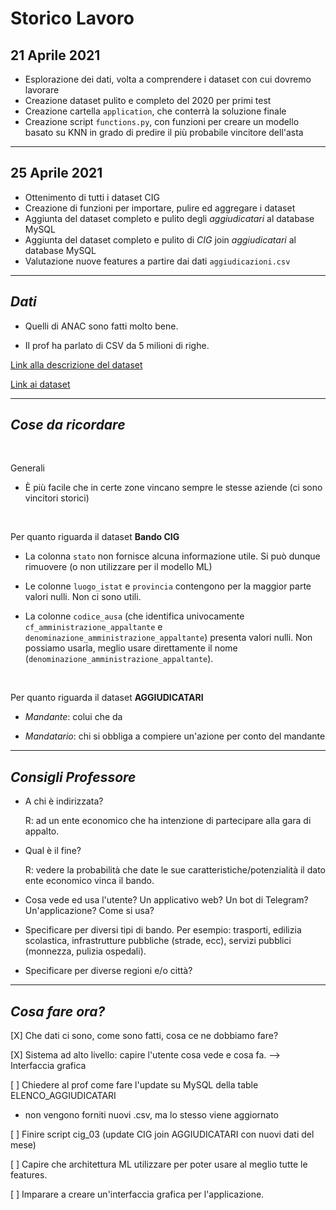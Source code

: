# Storico Lavoro

## 21 Aprile 2021

- Esplorazione dei dati, volta a comprendere i dataset con cui dovremo lavorare
- Creazione dataset pulito e completo del 2020 per primi test
- Creazione cartella `application`, che conterrà la soluzione finale
- Creazione script `functions.py`, con funzioni per creare un modello basato su KNN in grado di predire il più probabile vincitore dell'asta

---

## 25 Aprile 2021

- Ottenimento di tutti i dataset CIG
- Creazione di funzioni per importare, pulire ed aggregare i dataset
- Aggiunta del dataset completo e pulito degli *aggiudicatari* al database MySQL
- Aggiunta del dataset completo e pulito di *CIG* join *aggiudicatari* al database MySQL
- Valutazione nuove features a partire dai dati `aggiudicazioni.csv`

---

## *Dati*

- Quelli di ANAC sono fatti molto bene.

- Il prof ha parlato di CSV da 5 milioni di righe.

[Link alla descrizione del dataset](https://dati.anticorruzione.it/opendata#HIDE1)

[Link ai dataset](https://dati.anticorruzione.it/opendata/dataset?page=1)

---

## *Cose da ricordare*

<br>

Generali

- È più facile che in certe zone vincano sempre le stesse aziende (ci sono vincitori storici)

<br>

Per quanto riguarda il dataset **Bando CIG**
- La colonna `stato` non fornisce alcuna informazione utile. Si può dunque rimuovere (o non utilizzare per il modello ML)

- Le colonne `luogo_istat` e `provincia` contengono per la maggior parte valori nulli. Non ci sono utili.

- La colonne `codice_ausa` (che identifica univocamente `cf_amministrazione_appaltante` e `denominazione_amministrazione_appaltante`) presenta valori nulli. Non possiamo usarla, meglio usare direttamente il nome (`denominazione_amministrazione_appaltante`).

<br>

Per quanto riguarda il dataset **AGGIUDICATARI**
- *Mandante*: colui che da

- *Mandatario*: chi si obbliga a compiere un'azione per conto del mandante

---

## *Consigli Professore*

- A chi è indirizzata?

  R: ad un ente economico che ha intenzione di partecipare alla gara di appalto.

- Qual è il fine?

  R: vedere la probabilità che date le sue caratteristiche/potenzialità il dato ente economico vinca il bando.

- Cosa vede ed usa l'utente? Un applicativo web? Un bot di Telegram? Un'applicazione? Come si usa?
- Specificare per diversi tipi di bando. Per esempio: trasporti, edilizia scolastica, infrastrutture pubbliche (strade, ecc), servizi pubblici (monnezza, pulizia ospedali).
- Specificare per diverse regioni e/o città?

---

## *Cosa fare ora?*

[X] Che dati ci sono, come sono fatti, cosa ce ne dobbiamo fare?

[X] Sistema ad alto livello: capire l'utente cosa vede e cosa fa. --> Interfaccia grafica

[ ] Chiedere al prof come fare l'update su MySQL della table ELENCO_AGGIUDICATARI

  - non vengono forniti nuovi .csv, ma lo stesso viene aggiornato

[ ] Finire script cig_03 (update CIG join AGGIUDICATARI con nuovi dati del mese)

[ ] Capire che architettura ML utilizzare per poter usare al meglio tutte le features.

[ ] Imparare a creare un'interfaccia grafica per l'applicazione.
